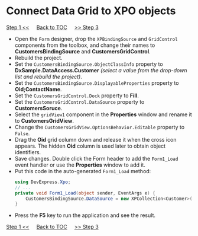 # Connect Data Grid to XPO objects
[Step 1 <<](/create-persistent-classes-and-connect-xpo-to-database.md) 
&nbsp;&nbsp;&nbsp;
[Back to TOC](../../)
&nbsp;&nbsp;&nbsp;
[>> Step 3](/implement-crud-functionality-with-xpo-objects.md)   

* Open the `Form` designer, drop the `XPBindingSource` and `GridControl` components from the toolbox, and change their names to **CustomersBindingSource** and **CustomersGridControl**.
* Rebuild the project.
* Set the `CustomersBindingSource.ObjectClassInfo` property to **DxSample.DataAccess.Customer** *(select a value from the drop-down list and rebuild the project)*.
* Set the `CustomersBindingSource.DisplayableProperties` property to **Oid;ContactName**.
* Set the `CustomersGridControl.Dock` property to **Fill**.
* Set the `CustomersGridControl.DataSource` property to **CustomersSoruce**.
* Select the `gridView1` component in the **Properties** window and rename it to **CustomersGridView**.
* Change the `CustomersGridView.OptionsBehavior.Editable` property to `False`.
* Drag the **Oid** grid column down and release it when the cross icon appears. The hidden **Oid** column is used later to obtain object identifiers.
* Save changes. Double click the Form header to add the `Form1_Load` event handler or use the **Properties** window to add it.
* Put this code in the auto-generated `Form1_Load` method:
    ```csharp
    using DevExpress.Xpo;
    // ...
    private void Form1_Load(object sender, EventArgs e) {
        CustomersBindingSource.DataSource = new XPCollection<Customer>(new Session());
    }
    ```
* Press the **F5** key to run the application and see the result.

[Step 1 <<](/create-persistent-classes-and-connect-xpo-to-database.md) 
&nbsp;&nbsp;&nbsp;
[Back to TOC](../../)
&nbsp;&nbsp;&nbsp;
[>> Step 3](/implement-crud-functionality-with-xpo-objects.md)   
